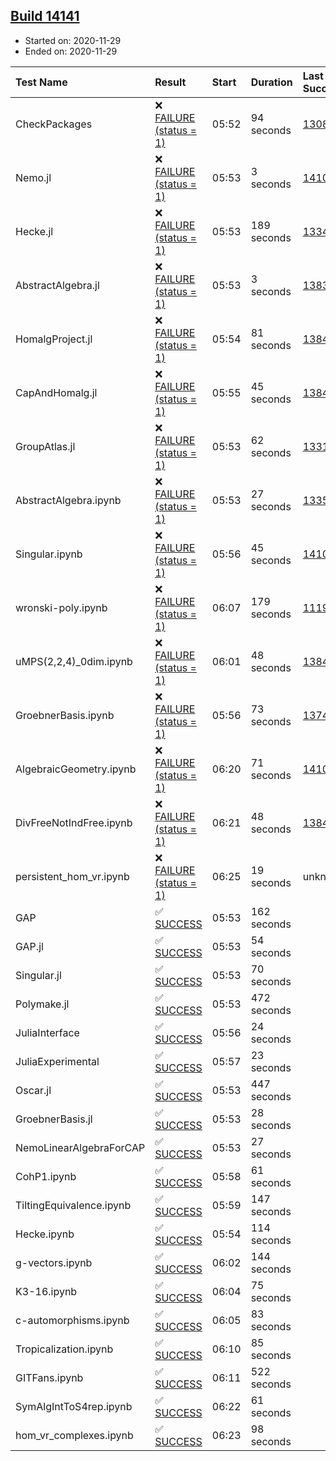 ## [Build 14141](https://oscarci.mathematik.uni-kl.de/job/oscar/14141/)

* Started on: 2020-11-29
* Ended on: 2020-11-29

| Test Name    | Result | Start | Duration | Last Success | First Failure |
|:-------------|:-------|:------|:---------|:-------------|:--------------|
| CheckPackages | ❌ [FAILURE (status = 1)](https://oscarci.mathematik.uni-kl.de/job/oscar/14141/artifact/logs/build-14141/CheckPackages.log) | 05:52 | 94 seconds | [13085](https://oscarci.mathematik.uni-kl.de/job/oscar/13085/) | [13086](https://oscarci.mathematik.uni-kl.de/job/oscar/13086/) |
| Nemo.jl | ❌ [FAILURE (status = 1)](https://oscarci.mathematik.uni-kl.de/job/oscar/14141/artifact/logs/build-14141/Nemo.jl.log) | 05:53 | 3 seconds | [14101](https://oscarci.mathematik.uni-kl.de/job/oscar/14101/) | [14102](https://oscarci.mathematik.uni-kl.de/job/oscar/14102/) |
| Hecke.jl | ❌ [FAILURE (status = 1)](https://oscarci.mathematik.uni-kl.de/job/oscar/14141/artifact/logs/build-14141/Hecke.jl.log) | 05:53 | 189 seconds | [13341](https://oscarci.mathematik.uni-kl.de/job/oscar/13341/) | [13342](https://oscarci.mathematik.uni-kl.de/job/oscar/13342/) |
| AbstractAlgebra.jl | ❌ [FAILURE (status = 1)](https://oscarci.mathematik.uni-kl.de/job/oscar/14141/artifact/logs/build-14141/AbstractAlgebra.jl.log) | 05:53 | 3 seconds | [13837](https://oscarci.mathematik.uni-kl.de/job/oscar/13837/) | [13838](https://oscarci.mathematik.uni-kl.de/job/oscar/13838/) |
| HomalgProject.jl | ❌ [FAILURE (status = 1)](https://oscarci.mathematik.uni-kl.de/job/oscar/14141/artifact/logs/build-14141/HomalgProject.jl.log) | 05:54 | 81 seconds | [13845](https://oscarci.mathematik.uni-kl.de/job/oscar/13845/) | [13846](https://oscarci.mathematik.uni-kl.de/job/oscar/13846/) |
| CapAndHomalg.jl | ❌ [FAILURE (status = 1)](https://oscarci.mathematik.uni-kl.de/job/oscar/14141/artifact/logs/build-14141/CapAndHomalg.jl.log) | 05:55 | 45 seconds | [13845](https://oscarci.mathematik.uni-kl.de/job/oscar/13845/) | [13846](https://oscarci.mathematik.uni-kl.de/job/oscar/13846/) |
| GroupAtlas.jl | ❌ [FAILURE (status = 1)](https://oscarci.mathematik.uni-kl.de/job/oscar/14141/artifact/logs/build-14141/GroupAtlas.jl.log) | 05:53 | 62 seconds | [13311](https://oscarci.mathematik.uni-kl.de/job/oscar/13311/) | [13312](https://oscarci.mathematik.uni-kl.de/job/oscar/13312/) |
| AbstractAlgebra.ipynb | ❌ [FAILURE (status = 1)](https://oscarci.mathematik.uni-kl.de/job/oscar/14141/artifact/logs/build-14141/AbstractAlgebra.ipynb.log) | 05:53 | 27 seconds | [13355](https://oscarci.mathematik.uni-kl.de/job/oscar/13355/) | [13356](https://oscarci.mathematik.uni-kl.de/job/oscar/13356/) |
| Singular.ipynb | ❌ [FAILURE (status = 1)](https://oscarci.mathematik.uni-kl.de/job/oscar/14141/artifact/logs/build-14141/Singular.ipynb.log) | 05:56 | 45 seconds | [14101](https://oscarci.mathematik.uni-kl.de/job/oscar/14101/) | [14102](https://oscarci.mathematik.uni-kl.de/job/oscar/14102/) |
| wronski-poly.ipynb | ❌ [FAILURE (status = 1)](https://oscarci.mathematik.uni-kl.de/job/oscar/14141/artifact/logs/build-14141/wronski-poly.ipynb.log) | 06:07 | 179 seconds | [11192](https://oscarci.mathematik.uni-kl.de/job/oscar/11192/) | [11193](https://oscarci.mathematik.uni-kl.de/job/oscar/11193/) |
| uMPS(2,2,4)_0dim.ipynb | ❌ [FAILURE (status = 1)](https://oscarci.mathematik.uni-kl.de/job/oscar/14141/artifact/logs/build-14141/uMPS-2-2-4-_0dim.ipynb.log) | 06:01 | 48 seconds | [13841](https://oscarci.mathematik.uni-kl.de/job/oscar/13841/) | [13842](https://oscarci.mathematik.uni-kl.de/job/oscar/13842/) |
| GroebnerBasis.ipynb | ❌ [FAILURE (status = 1)](https://oscarci.mathematik.uni-kl.de/job/oscar/14141/artifact/logs/build-14141/GroebnerBasis.ipynb.log) | 05:56 | 73 seconds | [13748](https://oscarci.mathematik.uni-kl.de/job/oscar/13748/) | [13749](https://oscarci.mathematik.uni-kl.de/job/oscar/13749/) |
| AlgebraicGeometry.ipynb | ❌ [FAILURE (status = 1)](https://oscarci.mathematik.uni-kl.de/job/oscar/14141/artifact/logs/build-14141/AlgebraicGeometry.ipynb.log) | 06:20 | 71 seconds | [14101](https://oscarci.mathematik.uni-kl.de/job/oscar/14101/) | [14102](https://oscarci.mathematik.uni-kl.de/job/oscar/14102/) |
| DivFreeNotIndFree.ipynb | ❌ [FAILURE (status = 1)](https://oscarci.mathematik.uni-kl.de/job/oscar/14141/artifact/logs/build-14141/DivFreeNotIndFree.ipynb.log) | 06:21 | 48 seconds | [13845](https://oscarci.mathematik.uni-kl.de/job/oscar/13845/) | [13846](https://oscarci.mathematik.uni-kl.de/job/oscar/13846/) |
| persistent_hom_vr.ipynb | ❌ [FAILURE (status = 1)](https://oscarci.mathematik.uni-kl.de/job/oscar/14141/artifact/logs/build-14141/persistent_hom_vr.ipynb.log) | 06:25 | 19 seconds | unknown | unknown |
| GAP | ✅ [SUCCESS](https://oscarci.mathematik.uni-kl.de/job/oscar/14141/artifact/logs/build-14141/GAP.log) | 05:53 | 162 seconds |  |  |
| GAP.jl | ✅ [SUCCESS](https://oscarci.mathematik.uni-kl.de/job/oscar/14141/artifact/logs/build-14141/GAP.jl.log) | 05:53 | 54 seconds |  |  |
| Singular.jl | ✅ [SUCCESS](https://oscarci.mathematik.uni-kl.de/job/oscar/14141/artifact/logs/build-14141/Singular.jl.log) | 05:53 | 70 seconds |  |  |
| Polymake.jl | ✅ [SUCCESS](https://oscarci.mathematik.uni-kl.de/job/oscar/14141/artifact/logs/build-14141/Polymake.jl.log) | 05:53 | 472 seconds |  |  |
| JuliaInterface | ✅ [SUCCESS](https://oscarci.mathematik.uni-kl.de/job/oscar/14141/artifact/logs/build-14141/JuliaInterface.log) | 05:56 | 24 seconds |  |  |
| JuliaExperimental | ✅ [SUCCESS](https://oscarci.mathematik.uni-kl.de/job/oscar/14141/artifact/logs/build-14141/JuliaExperimental.log) | 05:57 | 23 seconds |  |  |
| Oscar.jl | ✅ [SUCCESS](https://oscarci.mathematik.uni-kl.de/job/oscar/14141/artifact/logs/build-14141/Oscar.jl.log) | 05:53 | 447 seconds |  |  |
| GroebnerBasis.jl | ✅ [SUCCESS](https://oscarci.mathematik.uni-kl.de/job/oscar/14141/artifact/logs/build-14141/GroebnerBasis.jl.log) | 05:53 | 28 seconds |  |  |
| NemoLinearAlgebraForCAP | ✅ [SUCCESS](https://oscarci.mathematik.uni-kl.de/job/oscar/14141/artifact/logs/build-14141/NemoLinearAlgebraForCAP.log) | 05:53 | 27 seconds |  |  |
| CohP1.ipynb | ✅ [SUCCESS](https://oscarci.mathematik.uni-kl.de/job/oscar/14141/artifact/logs/build-14141/CohP1.ipynb.log) | 05:58 | 61 seconds |  |  |
| TiltingEquivalence.ipynb | ✅ [SUCCESS](https://oscarci.mathematik.uni-kl.de/job/oscar/14141/artifact/logs/build-14141/TiltingEquivalence.ipynb.log) | 05:59 | 147 seconds |  |  |
| Hecke.ipynb | ✅ [SUCCESS](https://oscarci.mathematik.uni-kl.de/job/oscar/14141/artifact/logs/build-14141/Hecke.ipynb.log) | 05:54 | 114 seconds |  |  |
| g-vectors.ipynb | ✅ [SUCCESS](https://oscarci.mathematik.uni-kl.de/job/oscar/14141/artifact/logs/build-14141/g-vectors.ipynb.log) | 06:02 | 144 seconds |  |  |
| K3-16.ipynb | ✅ [SUCCESS](https://oscarci.mathematik.uni-kl.de/job/oscar/14141/artifact/logs/build-14141/K3-16.ipynb.log) | 06:04 | 75 seconds |  |  |
| c-automorphisms.ipynb | ✅ [SUCCESS](https://oscarci.mathematik.uni-kl.de/job/oscar/14141/artifact/logs/build-14141/c-automorphisms.ipynb.log) | 06:05 | 83 seconds |  |  |
| Tropicalization.ipynb | ✅ [SUCCESS](https://oscarci.mathematik.uni-kl.de/job/oscar/14141/artifact/logs/build-14141/Tropicalization.ipynb.log) | 06:10 | 85 seconds |  |  |
| GITFans.ipynb | ✅ [SUCCESS](https://oscarci.mathematik.uni-kl.de/job/oscar/14141/artifact/logs/build-14141/GITFans.ipynb.log) | 06:11 | 522 seconds |  |  |
| SymAlgIntToS4rep.ipynb | ✅ [SUCCESS](https://oscarci.mathematik.uni-kl.de/job/oscar/14141/artifact/logs/build-14141/SymAlgIntToS4rep.ipynb.log) | 06:22 | 61 seconds |  |  |
| hom_vr_complexes.ipynb | ✅ [SUCCESS](https://oscarci.mathematik.uni-kl.de/job/oscar/14141/artifact/logs/build-14141/hom_vr_complexes.ipynb.log) | 06:23 | 98 seconds |  |  |

